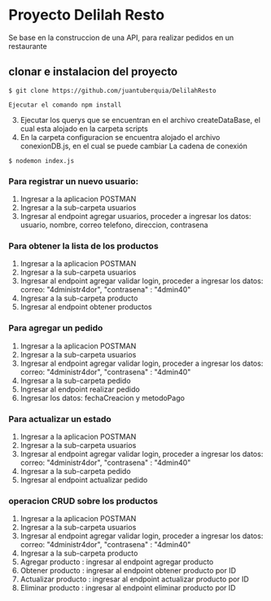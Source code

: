 # Proyecto Delilah Resto

Se base en la construccion de una API, para realizar pedidos en un restaurante

## clonar e instalacion del proyecto

```
$ git clone https://github.com/juantuberquia/DelilahResto
```

```
Ejecutar el comando npm install
```

3. Ejecutar los querys que se encuentran en el archivo createDataBase, el cual esta alojado en la carpeta scripts
4. En la carpeta configuracion se encuentra alojado el archivo conexionDB.js, en el cual se puede cambiar La cadena de conexión

```
$ nodemon index.js
```

### Para registrar un nuevo usuario:

1. Ingresar a la aplicacion POSTMAN
2. Ingresar a la sub-carpeta usuarios
3. Ingresar al endpoint agregar usuarios, proceder a ingresar los datos: usuario, nombre, correo telefono, direccion, contrasena

### Para obtener la lista de los productos

1. Ingresar a la aplicacion POSTMAN
2. Ingresar a la sub-carpeta usuarios
3. Ingresar al endpoint agregar validar login, proceder a ingresar los datos: correo: "4dministr4dor",
   "contrasena" : "4dmin40"
4. Ingresar a la sub-carpeta producto
5. Ingresar al endpoint obtener productos

### Para agregar un pedido

1. Ingresar a la aplicacion POSTMAN
2. Ingresar a la sub-carpeta usuarios
3. Ingresar al endpoint agregar validar login, proceder a ingresar los datos: correo: "4dministr4dor",
   "contrasena" : "4dmin40"
4. Ingresar a la sub-carpeta pedido
5. Ingresar al endpoint realizar pedido
6. Ingresar los datos: fechaCreacion y metodoPago

### Para actualizar un estado

1. Ingresar a la aplicacion POSTMAN
2. Ingresar a la sub-carpeta usuarios
3. Ingresar al endpoint agregar validar login, proceder a ingresar los datos: correo: "4dministr4dor",
   "contrasena" : "4dmin40"
4. Ingresar a la sub-carpeta pedido
5. Ingresar al endpoint actualizar pedido

### operacion CRUD sobre los productos

1. Ingresar a la aplicacion POSTMAN
2. Ingresar a la sub-carpeta usuarios
3. Ingresar al endpoint agregar validar login, proceder a ingresar los datos: correo: "4dministr4dor",
   "contrasena" : "4dmin40"
4. Ingresar a la sub-carpeta producto
5. Agregar producto : ingresar al endpoint agregar producto
6. Obtener producto : ingresar al endpoint obtener producto por ID
7. Actualizar producto : ingresar al endpoint actualizar producto por ID
8. Eliminar producto : ingresar al endpoint eliminar producto por ID

<!-- falta agregar que dbe coger la repsuest json que le da cuanndo se loguea y debe engersarlso  ene el headers como authrization, falta os querys params -->
